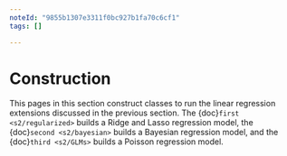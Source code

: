 ```yaml
---
noteId: "9855b1307e3311f0bc927b1fa70c6cf1"
tags: []

---
```


Construction
==============

This pages in this section construct classes to run the linear regression extensions discussed in the previous section. The {doc}`first <s2/regularized>` builds a Ridge and Lasso regression model, the {doc}`second <s2/bayesian>` builds a Bayesian regression model, and the {doc}`third <s2/GLMs>` builds a Poisson regression model. 

